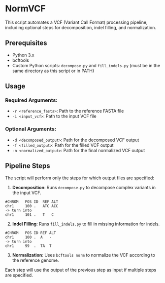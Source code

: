 # NormVCF

This script automates a VCF (Variant Call Format) processing pipeline, including optional steps for decomposition, indel filling, and normalization.

## Prerequisites

- Python 3.x
- bcftools
- Custom Python scripts: `decompose.py` and `fill_indels.py` (must be in the same directory as this script or in PATH)

## Usage
### Required Arguments:

- `-r <reference_fasta>`: Path to the reference FASTA file
- `-i <input_vcf>`: Path to the input VCF file

### Optional Arguments:

- `-d <decomposed_output>`: Path for the decomposed VCF output
- `-f <filled_output>`: Path for the filled VCF output
- `-n <normalized_output>`: Path for the final normalized VCF output

## Pipeline Steps

The script will perform only the steps for which output files are specified:

1. **Decomposition**: Runs `decompose.py` to decompose complex variants in the input VCF.
```
#CHROM   POS ID  REF ALT 
chr1     100 .   ATC ACC 
-> turn into 
chr1     101 .   T   C 
```
2. **Indel Filling**: Runs `fill_indels.py` to fill in missing information for indels.
 ```
#CHROM   POS ID REF ALT 
chr1     100 .  A   - 
-> turn into 
chr1     99  .  TA  T  
```
3. **Normalization**: Uses `bcftools norm` to normalize the VCF according to the reference genome.

Each step will use the output of the previous step as input if multiple steps are specified.